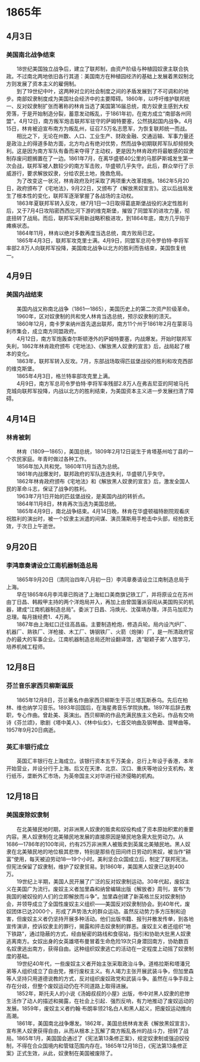 # 1865年
## 4月3日
### 美国南北战争结束
　　18世纪美国独立战争后，建立了联邦制，由资产阶级与种植园奴隶主联合执政。不过南北两地依旧各行其道：美国南方在种植园经济的基础上发展着黑奴制北方则发展了资本主义的雇佣制。<br>　　到了19世纪中叶，这两种对立的社会制度之间的矛盾发展到了不可调和的地步。南部奴隶制度成为美国社会经济中的主要障碍。1860年，以呼吁维护联邦统一、反对奴隶制扩张而著称的林肯当选了美国第16届总统，南方奴隶主感到大权旁落，于是开始制造分裂，蓄意发动叛乱，于1861年初，在南方成立“南部各州同盟”。4月12日，南方叛军炮击联邦军驻守的萨姆特要塞，公然挑起国内战争。4月15日，林肯被迫宣布南方为叛乱州，征召7.5万名志愿军，为恢复联邦统一而战。<br>　　相比之下，无论在州数、人口、工业生产、财政金融、交通运输、军事力量还是政治上的得道多助方面，北方均占有绝对优势，然而战争初期联邦军队却频频失利。这是因为南方军队有备而来夺得了主动权，更是因为林肯政府将最敏感的奴隶制存废问题搁置在了一边。1861年7月，在离华盛顿40公里的马那萨斯城发生第一次会战，联邦军被人数较少的南方军击败，华盛顿几乎失守。此后，群众举行了示威游行，要求解放奴隶，分给农民土地，挽救危局。<br>　　为了改变这一状况，林肯政府及时采取了两项重大改革措施。1862年5月20日，政府颁布了《宅地法》，9月22日，又颁布了《解放黑奴宣言》。这以后战局发生了根本性的变化，联邦军逐渐掌握了各战场的主动权。<br>　　1863年夏联邦军转入反攻，继7月1日—3日取得葛底斯堡战役的决定性胜利后，又于7月4日攻陷密西西比河下游的维克斯堡，摧毁了同盟军的进攻力量，彻底扭转了战局。而后，联邦军采用新战略积极进攻，到1864年底，南方几乎陷于瘫痪状态。<br>　　1864年11月，林肯以绝对多数再度当选总统，南方败局已定。<br>　　1865年4月3日，联邦军攻克里士满。4月9日，同盟军总司令罗伯特·李将军率部2.8万人向联邦军投降，美国南北战争以北方的胜利而告结束，美国恢复统一。
## 4月9日
### 美国内战结束
　　美国内战又称南北战争（1861—1865），美国历史上的第二次资产阶级革命。<br>　　1960年，区对奴隶制的共和党人林肯当选总统，预示奴隶制的溃灭。<br>　　1860年12月，南卡罗来纳州首先退出联邦，南方11个州于1861年2月在蒙哥马利市集会，成立南方同盟政府。<br>　　4月12日，南方军炮轰查尔斯顿港外的萨姆特要塞，内战爆发。开始时联邦军失利，1862年林肯政府颁布《宅地法》、《解放黑人奴隶的宣言》后，战局起了根本的变化。<br>　　1863年，联邦军转入反攻。7月，东部战场取得匹兹堡战役的胜利和攻克西部的维克斯堡。<br>　　1865年4月3日，格兰特率部攻克里上满。<br>　　4月9日，南方军总司令罗伯特·李将军率残部2.8万人在弗吉尼亚的阿坡马托克城向联邦军投降，内战以北方的胜利结束，为美国资本主义进一步发展扫清了障碍。
## 4月14日
### 林肯被刺
　　林肯（1809—1865），美国总统，1809年2月12日诞生于肯塔基州哈丁县的一个农民家庭。年青时做过各种工作。<br>　　1856年加入共和党。1860年11月当选为总统。<br>　　1861年内战爆发时，联邦政府的军队连连失利，华盛顿几乎失守。<br>　　1862年林肯政府颁布《宅地法》和《解放黑人奴隶的宣言》后，激发全国人民的革命斗志，保证了战争的胜利。<br>　　1963年7月1日开始的匹兹堡战役，是美国内战的转折点。<br>　　1864年11月8日，林肯再次当选为美国总统。<br>　　1865年4月9日，南北战争结束。4月14日晚，林肯在华盛顿福特剧院观看庆祝胜利的演出时，被一个奴隶主派遣的间谋、演员蒲斯用手枪击中头部，经抢救无效，于次日上午逝世。
## 9月20日
### 李鸿章奏请设立江南机器制造总局
　　1865年9月20日（清同治四年八月初一日）李鸿章奏请设立江南制造总局于上海。<br>　　早在1865年6月李鸿章已购进了上海虹口美商旗记铁工厂，并将原设立在苏州由丁日昌、韩殿甲主持的两个洋炮局并入，再加上由曾国藩派容闳从美国购买的机器，建成“江南机器制造总局”。委派丁日昌、冯焕光、沈葆靖办理，洋员马加尼为总理。每月拨经费1．4万两。<br>　　1867年由上海虹口迁往高昌庙。主要制造枪炮，修造兵轮。局内设汽炉厂、机器厂、熟铁厂、洋枪接、木工厂、铸钢铁厂、火箭（炮弹）厂，是一所清政府官办的最大的军事企业。江南机器制造总局还附设翻译馆，选“聪颖子弟”人馆学习，培养机械工程师。
## 12月8日
### 芬兰音乐家西贝柳斯诞辰
　　1865年12月8日，芬兰著名作曲家西贝柳斯生于芬兰塔瓦斯泰乌。先后在柏林、维也纳学习音乐。1893年回国后，在海星弗音乐学院执教。1897年后辞去教职，专心作曲。曾赴美、英演出。西贝柳斯的作品充满民族主义色彩。作品有交响诗《芬兰颂》，歌剧《塔中美人》、《林中仙女》，七首交响曲及钢琴曲、提琴曲等。1957年9月20日病逝。
### 英汇丰银行成立
　　英国汇丰银行在上海成立。该银行资本五千万美金，总行上年设于香港，本年开始营业，并设分行于上海。后又在天津、北京、汉口、重庆等地设分支机构，发行纸币，垄断外汇市场，为英帝国主义对华进行经济侵略的机构。
## 12月18日
### 美国废除奴隶制
　　在北美殖民地时期，对非洲黑人奴隶的贩卖和奴役构成了资本原始积累的重要内容。黑人奴隶制在北美殖民地发展的直接原因是殖民地急需大批劳动力。从1686—1786年的100年间，约有25万非洲黑人被贩卖到英属北美殖民地。黑人奴隶在北美殖民地的地位极其悲惨，特别是那些在田间终日劳动的黑奴，被当作“耕富”使用，每天被迫劳动18—19个小时。美利坚合众国成立后，制定了联邦宪法。但宪法保留了奴隶制，维护了奴隶贸易。到1860年，美国黑人奴隶已达到400万。<br>　　19世纪上半期，美国人民开展了广泛的反对奴隶制运动。30年代起，废奴主义在美国广为流行。废奴主义者加里森和纳曾编辑出版《解放者》周刊，宣布“为我国的被奴役的人们的立即解放而斗争”。加里森创建了新英格兰反对奴隶制协会，并领导成立了全国性废奴主义组织——美国反对奴隶制协会。到40年代，废奴团体已达2000个，形成了声势浩大的群众运动。虽然反动势力多方压制和迫害，但废奴主义者仍坚持开展多种活动。他们出版书籍、报刊并散发传单，到各地宣传演讲，控诉奴隶主的罪行，揭露和抨击奴隶制的罪恶。废奴主义者还组织“地下铁路”，通过隐蔽的方式，经由秘密的路线和食宿站，指引和协助大批黑人奴隶逃离南方。女奴出身的女英雄塔布曼冒着生命危险19次只身潜回南方，协助数百名奴隶逃出南方，获得自由。这种组织奴隶逃亡的活动在一定程度上动摇了奴隶制度的基础。<br>　　19世纪40年代，一些废奴主义者开始主张采取政治斗争。道格拉斯和塔潘兄弟等人组织成立了自由党，推行废权主义。有人竭力主张开展武装斗争，但加里森等人坚持只用道德说教的方式，反对组织废奴政党和武装斗争。虽然在斗争手段上存在分歧，但整个废奴运动仍在不同道路上取得进展。<br>　　1852年，斯托夫人的小说《汤姆叔叔的小屋》出版，书中对黑人奴隶的悲惨生活作了动人的描述和揭露，在社会上引起．强烈反响，有力地推动了废奴运动的发展。1859年，废奴主义者约翰·布朗率领21名白人和黑人起义，把废奴运动推向高潮。<br>　　1861年，美国南北战争爆发。1862年，美国总统林肯发表《解放黑奴宣言》，宣布黑人奴隶获得自由，从而从根本上瓦解了南方叛乱各州的战斗力，扭转了战局。1865年1月，美国国会通过了《宪法第13条修正案》，规定奴隶制或强迫奴役制，不得在合众国境内和管辖范围内存在。1865年12月18日，《宪法第13条修正案》正式生效，从此，奴隶制在美国被废除了。
<comment/>